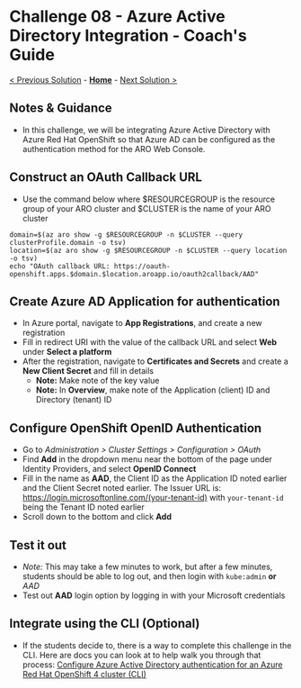 # Challenge 08 - Azure Active Directory Integration - Coach's Guide 

[< Previous Solution](./Solution-07.md) - **[Home](./README.md)** - [Next Solution >](./Solution-09.md)

## Notes & Guidance
- In this challenge, we will be integrating Azure Active Directory with Azure Red Hat OpenShift so that Azure AD can be configured as the authentication method for the ARO Web Console. 

## Construct an OAuth Callback URL
- Use the command below where $RESOURCEGROUP is the resource group of your ARO cluster and $CLUSTER is the name of your ARO cluster
```
domain=$(az aro show -g $RESOURCEGROUP -n $CLUSTER --query clusterProfile.domain -o tsv)
location=$(az aro show -g $RESOURCEGROUP -n $CLUSTER --query location -o tsv)
echo "OAuth callback URL: https://oauth-openshift.apps.$domain.$location.aroapp.io/oauth2callback/AAD"
```

## Create Azure AD Application for authentication
- In Azure portal, navigate to **App Registrations**, and create a new registration
- Fill in redirect URI with the value of the callback URL and select **Web** under **Select a platform**
- After the registration, navigate to **Certificates and Secrets** and create a **New Client Secret** and fill in details
    - **Note:** Make note of the key value
    - **Note:** In **Overview**, make note of the Application (client) ID and Directory (tenant) ID

## Configure OpenShift OpenID Authentication
- Go to *Administration > Cluster Settings > Configuration > OAuth*
- Find **Add** in the dropdown menu near the bottom of the page under Identity Providers, and select **OpenID Connect**
- Fill in the name as **AAD**, the Client ID as the Application ID noted earlier and the Client Secret noted earlier. The Issuer URL is: https://login.microsoftonline.com/(your-tenant-id) with `your-tenant-id` being the Tenant ID noted earlier
- Scroll down to the bottom and click **Add**

## Test it out
- *Note:* This may take a few minutes to work, but after a few minutes, students should be able to log out, and then login with `kube:admin` **or** *AAD*
- Test out **AAD** login option by logging in with your Microsoft credentials

## Integrate using the CLI (Optional)
- If the students decide to, there is a way to complete this challenge in the CLI. Here are docs you can look at to help walk you through that process: [Configure Azure Active Directory authentication for an Azure Red Hat OpenShift 4 cluster (CLI)](https://learn.microsoft.com/en-us/azure/openshift/configure-azure-ad-cli)
